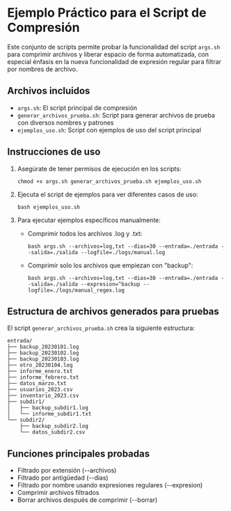 # Ejemplo Práctico para el Script de Compresión

Este conjunto de scripts permite probar la funcionalidad del script `args.sh` para comprimir archivos y liberar espacio de forma automatizada, con especial énfasis en la nueva funcionalidad de expresión regular para filtrar por nombres de archivo.

## Archivos incluidos

- `args.sh`: El script principal de compresión
- `generar_archivos_prueba.sh`: Script para generar archivos de prueba con diversos nombres y patrones
- `ejemplos_uso.sh`: Script con ejemplos de uso del script principal

## Instrucciones de uso

1. Asegúrate de tener permisos de ejecución en los scripts:
   ```
   chmod +x args.sh generar_archivos_prueba.sh ejemplos_uso.sh
   ```

2. Ejecuta el script de ejemplos para ver diferentes casos de uso:
   ```
   bash ejemplos_uso.sh
   ```

3. Para ejecutar ejemplos específicos manualmente:

   - Comprimir todos los archivos .log y .txt:
     ```
     bash args.sh --archivos=log,txt --dias=30 --entrada=./entrada --salida=./salida --logfile=./logs/manual.log
     ```

   - Comprimir solo los archivos que empiezan con "backup":
     ```
     bash args.sh --archivos=log,txt --dias=30 --entrada=./entrada --salida=./salida --expresion=^backup --logfile=./logs/manual_regex.log
     ```

## Estructura de archivos generados para pruebas

El script `generar_archivos_prueba.sh` crea la siguiente estructura:

```
entrada/
├── backup_20230101.log
├── backup_20230102.log
├── backup_20230103.log
├── otro_20230104.log
├── informe_enero.txt
├── informe_febrero.txt
├── datos_marzo.txt
├── usuarios_2023.csv
├── inventario_2023.csv
├── subdir1/
│   ├── backup_subdir1.log
│   └── informe_subdir1.txt
└── subdir2/
    ├── backup_subdir2.log
    └── datos_subdir2.csv
```

## Funciones principales probadas

- Filtrado por extensión (--archivos)
- Filtrado por antigüedad (--dias)
- Filtrado por nombre usando expresiones regulares (--expresion)
- Comprimir archivos filtrados
- Borrar archivos después de comprimir (--borrar)